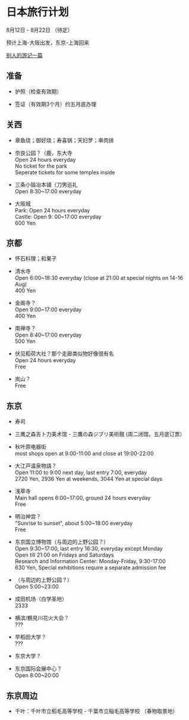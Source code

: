 # 日本旅行计划

8月12日 - 8月22日 （待定）

预计上海-大阪出发，东京-上海回来

[别人的游记一篇](https://github.com/silensmile/Nippon/blob/master/README.md)

## 准备

- 护照（检查有效期）

- 签证（有效期3个月）约五月底办理


## 关西

- 章鱼烧；御好烧；寿喜锅；天妇罗；串肉排

- 奈良公园？（鹿，东大寺
  <br> Open 24 hours everyday
  <br> No ticket for the park
  <br> Seperate tickets for some temples inside

- 三条小锻冶本铺（刀男巡礼
  <br> Open 8:30~17:00 everyday

- 大阪城
  <br> Park: Open 24 hours everyday
  <br> Castle: Open 9: 00~17:00 everyday
  <br> 600 Yen

## 京都

- 怀石料理；和果子

- 清水寺
  <br> Open 6:00~18:30 everyday (close at 21:00 at special nights on 14-16 Aug)
  <br> 400 Yen
  
- 金阁寺？
  <br> Open 9:00~17:00 everyday
  <br> 400 Yen

- 南禅寺？
  <br> Open 8:40~17:00 everyday
  <br> 500 Yen
  
- 伏见稻荷大社？那个走廊类似物好像很有名
  <br> Open 24 hours everyday
  <br> Free

- 岚山？
  <br> Free


## 东京

- 寿司

- 三鹰之森吉卜力美术馆 - 三鷹の森ジブリ美術館 (周二闭馆。五月底订票）

- 秋叶原电器街
  <br> most shops open at 9:00-11:00 and close at 19:00-22:00

- 大江戸温泉物語？
  <br> Open 11:00 to 9:00 next day, last entry 7:00, everyday
  <br> 2720 Yen, 2936 Yen at weekends, 3044 Yen at special days

- 浅草寺
  <br> Main hall opens 6:00~17:00, ground 24 hours everyday
  <br> Free

- 明治神宫？
  <br> "Sunrise to sunset", about 5:00~18:00 everyday
  <br> Free
  
- 东京国立博物馆（与周边的上野公园？）
  <br> Open 9:30~17:00, last entry 16:30, everyday except Monday
  <br> Open till 21:00 on Fridays and Saturdays
  <br> Research and Information Center: Monday-Friday, 9:30-17:00
  <br> 630 Yen, Special exhibitions require a separate admission fee
  
- （与周边的上野公园？）
  <br> Open 5:00~23:00

- 成田机场（白学圣地）
  <br> 2333

- 横滨/鶴見川花火大会？
  <br> ???

- 早稻田大学？
  <br> ???

- 东京大学？

- 东京国际会展中心？
  <br> Open 8:00~20:00

## 东京周边

- 千叶：千叶市立稻毛高等学校 - 千葉市立稲毛高等学校 （春物取景地）
